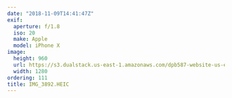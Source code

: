 ```yaml
---
date: "2018-11-09T14:41:47Z"
exif:
  aperture: f/1.8
  iso: 20
  make: Apple
  model: iPhone X
image:
  height: 960
  url: https://s3.dualstack.us-east-1.amazonaws.com/dpb587-website-us-east-1/asset/gallery/2018-europe-trip/a85c52d2-7ba5-01b0-e204-616da660099a~1280.jpg
  width: 1280
ordering: 111
title: IMG_3892.HEIC
---
```

